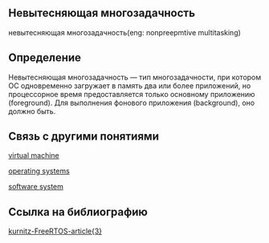 ## Невытесняющая многозадачность
невытесняющая многозадачность(eng: nonpreepmtive multitasking) 

## Определение
Невытесняющая многозадачность — тип многозадачности, при котором ОС одновременно загружает в память два или более приложений, но процессорное время предоставляется только основному приложению (foreground). Для выполнения фонового приложения (background), оно должно быть.
## Связь с другими понятиями

[virtual machine](https://github.com/vernikkkkkkkkkkkkkkkkkkk/concept/blob/main/virtual%20machines/virtual%20machines/virtual%20machines.md)

[operating systems](https://github.com/vernikkkkkkkkkkkkkkkkkkk/concept/blob/main/virtual%20machines/virtual%20machines/operating%20systems.md)

[software system](https://github.com/vernikkkkkkkkkkkkkkkkkkk/concept/blob/main/virtual%20machines/virtual%20machines/software%20system.md)

## Cсылка на библиографию
[kurnitz-FreeRTOS-article{3}](https://github.com/vernikkkkkkkkkkkkkkkkkkk/concept/blob/main/bibliography/virtual%20machines/kurnitz-FreeRTOS-article%7B3%7D.md)


